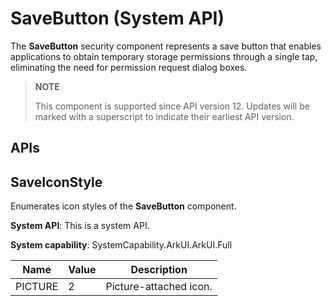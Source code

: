 # SaveButton (System API)

<!--Kit: ArkUI-->
<!--Subsystem: Security-->
<!--Owner: @harylee-->
<!--Designer: @linshuqing; @hehehe-li-->
<!--Tester: @leiyuqian-->
<!--Adviser: @zengyawen-->

The **SaveButton** security component represents a save button that enables applications to obtain temporary storage permissions through a single tap, eliminating the need for permission request dialog boxes.


> **NOTE**
>
> This component is supported since API version 12. Updates will be marked with a superscript to indicate their earliest API version.


## APIs

## SaveIconStyle

Enumerates icon styles of the **SaveButton** component.

**System API**: This is a system API.

**System capability**: SystemCapability.ArkUI.ArkUI.Full

| Name| Value| Description|
| -------- | -------- | -------- |
| PICTURE | 2 | Picture-attached icon.|
